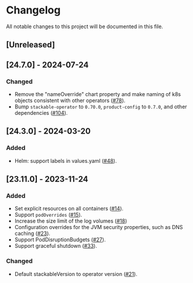 # Changelog

All notable changes to this project will be documented in this file.

## [Unreleased]

## [24.7.0] - 2024-07-24

### Changed

- Remove the "nameOverride" chart property and make naming of k8s objects
  consistent with other operators ([#78]).
- Bump `stackable-operator` to `0.70.0`, `product-config` to `0.7.0`, and other dependencies ([#104]).

[#78]: https://github.com/stackabletech/hello-world-operator/pull/78
[#104]: https://github.com/stackabletech/hello-world-operator/pull/104

## [24.3.0] - 2024-03-20

### Added

- Helm: support labels in values.yaml ([#48]).

[#48]: https://github.com/stackabletech/hello-world-operator/pull/48

## [23.11.0] - 2023-11-24

### Added

- Set explicit resources on all containers ([#14]).
- Support `podOverrides` ([#15]).
- Increase the size limit of the log volumes ([#18])
- Configuration overrides for the JVM security properties, such as DNS caching ([#23]).
- Support PodDisruptionBudgets ([#27]).
- Support graceful shutdown ([#33]).

### Changed

- Default stackableVersion to operator version ([#21]).

[#14]: https://github.com/stackabletech/hello-world-operator/pull/14
[#15]: https://github.com/stackabletech/hello-world-operator/pull/15
[#18]: https://github.com/stackabletech/hello-world-operator/pull/18
[#21]: https://github.com/stackabletech/hello-world-operator/pull/21
[#23]: https://github.com/stackabletech/hello-world-operator/pull/23
[#27]: https://github.com/stackabletech/hello-world-operator/pull/27
[#33]: https://github.com/stackabletech/hello-world-operator/pull/33
